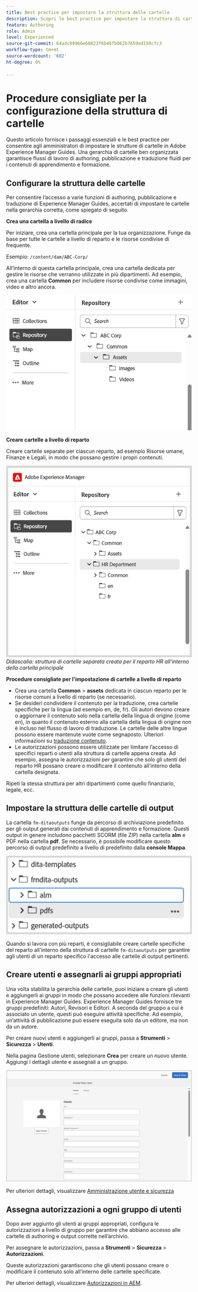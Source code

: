 ```yaml
---
title: Best practice per impostare la struttura delle cartelle
description: Scopri le best practice per impostare la struttura di cartelle quando utilizzi i contenuti di apprendimento e formazione in Experience Manager Guides.
feature: Authoring
role: Admin
level: Experienced
source-git-commit: 64adc89966e60823f6b46fb062b7659ed150cfc3
workflow-type: tm+mt
source-wordcount: '602'
ht-degree: 0%

---
```


# Procedure consigliate per la configurazione della struttura di cartelle

Questo articolo fornisce i passaggi essenziali e le best practice per consentire agli amministratori di impostare le strutture di cartelle in Adobe Experience Manager Guides. Una gerarchia di cartelle ben organizzata garantisce flussi di lavoro di authoring, pubblicazione e traduzione fluidi per i contenuti di apprendimento e formazione.

## Configurare la struttura delle cartelle

Per consentire l’accesso a varie funzioni di authoring, pubblicazione e traduzione di Experience Manager Guides, accertati di impostare le cartelle nella gerarchia corretta, come spiegato di seguito.

**Crea una cartella a livello di radice**

Per iniziare, crea una cartella principale per la tua organizzazione. Funge da base per tutte le cartelle a livello di reparto e le risorse condivise di frequente.

Esempio: `/content/dam/ABC-Corp/`

All’interno di questa cartella principale, crea una cartella dedicata per gestire le risorse che verranno utilizzate in più dipartimenti. Ad esempio, crea una cartella **Common** per includere risorse condivise come immagini, video e altro ancora.

![](assets/root-level-folder.png)

**Creare cartelle a livello di reparto**

Creare cartelle separate per ciascun reparto, ad esempio Risorse umane, Finanze e Legali, in modo che possano gestire i propri contenuti.

![](assets/department-level-folders.png)
*Didascalia: struttura di cartelle separata creata per il reparto HR all&#39;interno della cartella principale*

**Procedure consigliate per l&#39;impostazione di cartelle a livello di reparto**

- Crea una cartella **Common** > **assets** dedicata in ciascun reparto per le risorse comuni a livello di reparto (se necessario).
- Se desideri condividere il contenuto per la traduzione, crea cartelle specifiche per la lingua (ad esempio en, de, fr). Gli autori devono creare o aggiornare il contenuto solo nella cartella della lingua di origine (come en), in quanto il contenuto esterno alla cartella della lingua di origine non è incluso nel flusso di lavoro di traduzione. Le cartelle delle altre lingue possono essere mantenute vuote come segnaposto. Ulteriori informazioni su [traduzione contenuto](../user-guide/translation.md).
- Le autorizzazioni possono essere utilizzate per limitare l’accesso di specifici reparti o utenti alla struttura di cartelle appena creata. Ad esempio, assegna le autorizzazioni per garantire che solo gli utenti del reparto HR possano creare o modificare il contenuto all’interno della cartella designata.

Ripeti la stessa struttura per altri dipartimenti come quello finanziario, legale, ecc.

## Impostare la struttura delle cartelle di output

La cartella `fm-ditaoutputs` funge da percorso di archiviazione predefinito per gli output generati dai contenuti di apprendimento e formazione. Questi output in genere includono pacchetti SCORM (file ZIP) nella cartella **alm** e PDF nella cartella **pdf**. Se necessario, è possibile modificare questo percorso di output predefinito a livello di predefinito dalla **console Mappa**.

![](assets/fmdita-output-lc.png)

Quando si lavora con più reparti, è consigliabile creare cartelle specifiche del reparto all&#39;interno della struttura di cartelle `fm-ditaoutputs` per garantire agli utenti di un reparto specifico l&#39;accesso alle cartelle di output pertinenti.

## Creare utenti e assegnarli ai gruppi appropriati

Una volta stabilita la gerarchia delle cartelle, puoi iniziare a creare gli utenti e aggiungerli ai gruppi in modo che possano accedere alle funzioni rilevanti in Experience Manager Guides. Experience Manager Guides fornisce tre gruppi predefiniti: Autori, Revisori e Editori. A seconda del gruppo a cui è associato un utente, questi può eseguire attività specifiche. Ad esempio, un’attività di pubblicazione può essere eseguita solo da un editore, ma non da un autore.

Per creare nuovi utenti e aggiungerli ai gruppi, passa a **Strumenti** > **Sicurezza** > **Utenti**.

Nella pagina Gestione utenti, selezionare **Crea** per creare un nuovo utente. Aggiungi i dettagli utente e assegnali a un gruppo.

![](assets/create-users-page.png)

Per ulteriori dettagli, visualizzare [Amministrazione utente e sicurezza](../cs-install-guide/user-admin-sec.md)


## Assegna autorizzazioni a ogni gruppo di utenti

Dopo aver aggiunto gli utenti ai gruppi appropriati, configura le autorizzazioni a livello di gruppo per garantire che abbiano accesso alle cartelle di authoring e output corrette nell’archivio.

Per assegnare le autorizzazioni, passa a **Strumenti** > **Sicurezza** > **Autorizzazioni**.

Queste autorizzazioni garantiscono che gli utenti possano creare o modificare il contenuto solo all’interno delle cartelle specificate.

Per ulteriori dettagli, visualizzare [Autorizzazioni in AEM](https://experienceleague.adobe.com/en/docs/experience-manager-65/content/security/security#permissions-in-aem).

